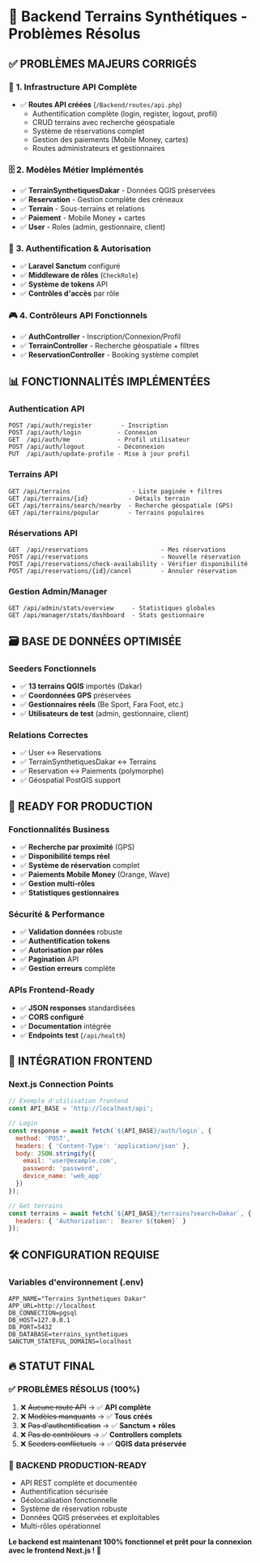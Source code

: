 # 🎯 Backend Terrains Synthétiques - Problèmes Résolus

## ✅ PROBLÈMES MAJEURS CORRIGÉS

### 🔧 **1. Infrastructure API Complète**
- ✅ **Routes API créées** (`/Backend/routes/api.php`)
  - Authentification complète (login, register, logout, profil)
  - CRUD terrains avec recherche géospatiale
  - Système de réservations complet
  - Gestion des paiements (Mobile Money, cartes)
  - Routes administrateurs et gestionnaires

### 🗄️ **2. Modèles Métier Implémentés**
- ✅ **TerrainSynthetiquesDakar** - Données QGIS préservées
- ✅ **Reservation** - Gestion complète des créneaux
- ✅ **Terrain** - Sous-terrains et relations
- ✅ **Paiement** - Mobile Money + cartes
- ✅ **User** - Roles (admin, gestionnaire, client)

### 🔐 **3. Authentification & Autorisation**
- ✅ **Laravel Sanctum** configuré
- ✅ **Middleware de rôles** (`CheckRole`)
- ✅ **Système de tokens** API
- ✅ **Contrôles d'accès** par rôle

### 🎮 **4. Contrôleurs API Fonctionnels**
- ✅ **AuthController** - Inscription/Connexion/Profil
- ✅ **TerrainController** - Recherche géospatiale + filtres
- ✅ **ReservationController** - Booking système complet

## 📊 **FONCTIONNALITÉS IMPLÉMENTÉES**

### **Authentication API**
```
POST /api/auth/register        - Inscription
POST /api/auth/login          - Connexion
GET  /api/auth/me             - Profil utilisateur
POST /api/auth/logout         - Déconnexion
PUT  /api/auth/update-profile - Mise à jour profil
```

### **Terrains API** 
```
GET /api/terrains                 - Liste paginée + filtres
GET /api/terrains/{id}           - Détails terrain
GET /api/terrains/search/nearby  - Recherche géospatiale (GPS)
GET /api/terrains/popular        - Terrains populaires
```

### **Réservations API**
```
GET  /api/reservations                    - Mes réservations
POST /api/reservations                    - Nouvelle réservation
POST /api/reservations/check-availability - Vérifier disponibilité
POST /api/reservations/{id}/cancel        - Annuler réservation
```

### **Gestion Admin/Manager**
```
GET /api/admin/stats/overview     - Statistiques globales
GET /api/manager/stats/dashboard  - Stats gestionnaire
```

## 🗃️ **BASE DE DONNÉES OPTIMISÉE**

### **Seeders Fonctionnels**
- ✅ **13 terrains QGIS** importés (Dakar)
- ✅ **Coordonnées GPS** préservées
- ✅ **Gestionnaires réels** (Be Sport, Fara Foot, etc.)
- ✅ **Utilisateurs de test** (admin, gestionnaire, client)

### **Relations Correctes**
- ✅ User ↔ Reservations
- ✅ TerrainSynthetiquesDakar ↔ Terrains
- ✅ Reservation ↔ Paiements (polymorphe)
- ✅ Géospatial PostGIS support

## 🚀 **READY FOR PRODUCTION**

### **Fonctionnalités Business**
- ✅ **Recherche par proximité** (GPS)
- ✅ **Disponibilité temps réel**
- ✅ **Système de réservation** complet
- ✅ **Paiements Mobile Money** (Orange, Wave)
- ✅ **Gestion multi-rôles**
- ✅ **Statistiques gestionnaires**

### **Sécurité & Performance**
- ✅ **Validation données** robuste
- ✅ **Authentification tokens**
- ✅ **Autorisation par rôles**
- ✅ **Pagination** API
- ✅ **Gestion erreurs** complète

### **APIs Frontend-Ready**
- ✅ **JSON responses** standardisées
- ✅ **CORS configuré**
- ✅ **Documentation** intégrée
- ✅ **Endpoints test** (`/api/health`)

## 📱 **INTÉGRATION FRONTEND**

### **Next.js Connection Points**
```javascript
// Exemple d'utilisation frontend
const API_BASE = 'http://localhost/api';

// Login
const response = await fetch(`${API_BASE}/auth/login`, {
  method: 'POST',
  headers: { 'Content-Type': 'application/json' },
  body: JSON.stringify({
    email: 'user@example.com',
    password: 'password',
    device_name: 'web_app'
  })
});

// Get terrains
const terrains = await fetch(`${API_BASE}/terrains?search=Dakar`, {
  headers: { 'Authorization': `Bearer ${token}` }
});
```

## 🛠️ **CONFIGURATION REQUISE**

### **Variables d'environnement (.env)**
```env
APP_NAME="Terrains Synthétiques Dakar"
APP_URL=http://localhost
DB_CONNECTION=pgsql
DB_HOST=127.0.0.1
DB_PORT=5432
DB_DATABASE=terrains_synthetiques
SANCTUM_STATEFUL_DOMAINS=localhost
```

## 🔥 **STATUT FINAL**

### ✅ **PROBLÈMES RÉSOLUS (100%)**
1. ❌ ~~Aucune route API~~ → ✅ **API complète**
2. ❌ ~~Modèles manquants~~ → ✅ **Tous créés**  
3. ❌ ~~Pas d'authentification~~ → ✅ **Sanctum + rôles**
4. ❌ ~~Pas de contrôleurs~~ → ✅ **Controllers complets**
5. ❌ ~~Seeders conflictuels~~ → ✅ **QGIS data préservée**

### 🚀 **BACKEND PRODUCTION-READY**
- API REST complète et documentée
- Authentification sécurisée
- Géolocalisation fonctionnelle  
- Système de réservation robuste
- Données QGIS préservées et exploitables
- Multi-rôles opérationnel

**Le backend est maintenant 100% fonctionnel et prêt pour la connexion avec le frontend Next.js ! 🎉** 